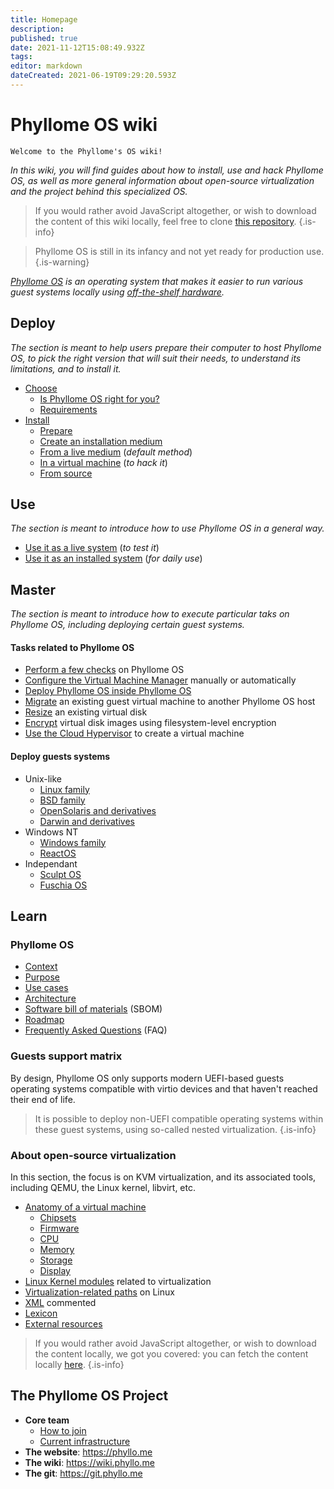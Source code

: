 ```yaml
---
title: Homepage
description: 
published: true
date: 2021-11-12T15:08:49.932Z
tags: 
editor: markdown
dateCreated: 2021-06-19T09:29:20.593Z
---
```


# Phyllome OS wiki

`Welcome to the Phyllome's OS wiki! `

*In this wiki, you will find guides about how to install, use and hack Phyllome OS, as well as more general information about open-source virtualization and the project behind this specialized OS.*

> If you would rather avoid JavaScript altogether, or wish to download the content of this wiki locally, feel free to clone [this repository](https://github.com/PhyllomeOS/wiki).
{.is-info}

> Phyllome OS is still in its infancy and not yet ready for production use.
{.is-warning}

*[Phyllome OS](https://phyllo.me/) is an operating system that makes it easier to run various guest systems locally using [off-the-shelf hardware](/install/choose/).*

## Deploy

*The section is meant to help users prepare their computer to host Phyllome OS, to pick the right version that will suit their needs, to understand its limitations, and to install it.*

* [Choose](/deploy/choose)
	* [Is Phyllome OS right for you?](/deploy/choose/phyllomeos)
  * [Requirements](/deploy/choose/requirements)
* [Install](/deploy/install)
  * [Prepare](/deploy/install/prepare)
  * [Create an installation medium](/deploy/install/medium)
  * [From a live medium](/deploy/install/live) (*default method*)
  * [In a virtual machine](/deploy/install/vm) (*to hack it*)
  * [From source](/deploy/install/source)

## Use

*The section is meant to introduce how to use Phyllome OS in a general way.*

* [Use it as a live system](/use/live) (*to test it*)
* [Use it as an installed system](/use/disk) (*for daily use*)

## Master

*The section is meant to introduce how to execute particular taks on Phyllome OS, including deploying certain guest systems.*

#### Tasks related to Phyllome OS

* [Perform a few checks](/tasks/checks) on Phyllome OS
* [Configure the Virtual Machine Manager](/tasks/virt-manager) manually or automatically
* [Deploy Phyllome OS inside Phyllome OS](/tasks/inception) 
* [Migrate](/tasks/migrate) an existing guest virtual machine to another Phyllome OS host
* [Resize](/tasks/resize) an existing virtual disk
* [Encrypt](/tasks/encrypt) virtual disk images using filesystem-level encryption
* [Use the Cloud Hypervisor](/tasks/cloud-hypervisor) to create a virtual machine

#### Deploy guests systems

* Unix-like
	* [Linux family](/guests/linux)
  * [BSD family](/guests/bsd)
  * [OpenSolaris and derivatives](/guests/opensolaris)
  * [Darwin and derivatives](/guests/darwin)
* Windows NT
	* [Windows family](/guests/windows)
  * [ReactOS](/guests/reactos)
* Independant
	* [Sculpt OS](/guests/sculpt-os)
  * [Fuschia OS](/guests/fuschia-os)

## Learn

### Phyllome OS 

* [Context](/phyllomeos/context)
* [Purpose](/phyllomeos/purpose)
* [Use cases](/phyllomeos/use-cases)
* [Architecture](/phyllomeos/architecture)
* [Software bill of materials](/phyllomeos/sbom) (SBOM)
* [Roadmap](/phyllomeos/roadmap)
* [Frequently Asked Questions](/phyllomeos/faq) (FAQ)

### Guests support matrix

By design, Phyllome OS only supports modern UEFI-based guests operating systems compatible with virtio devices and that haven't reached their end of life. 

> It is possible to deploy non-UEFI compatible operating systems within these guest systems, using so-called nested virtualization.
{.is-info}

### About open-source virtualization

In this section, the focus is on KVM virtualization, and its associated tools, including QEMU, the Linux kernel, libvirt, etc. 

* [Anatomy of a virtual machine](/virtualization/vm)
	* [Chipsets](/virtualization/chipset)
  * [Firmware](/virtualization/firmware)
  * [CPU](/virtualization/cpu)
  * [Memory](/virtualization/memory)
  * [Storage](/virtualization/storage)
  * [Display](/virtualization/display)
* [Linux Kernel modules](/kernel_modules) related to virtualization
* [Virtualization-related paths](/linux-paths) on Linux
* [XML](/xml) commented 
* [Lexicon](/lexicon) 
* [External resources](/resources)

> If you would rather avoid JavaScript altogether, or wish to download the content locally, we got you covered: you can fetch the content locally [here](https://git.phyllo.me/home/wiki).
{.is-info}

## The Phyllome OS Project

*  **Core team**
   * [How to join](/join)
   * [Current infrastructure](/infrastructure)
* **The website**: https://phyllo.me
* **The wiki**: https://wiki.phyllo.me
* **The git**: https://git.phyllo.me